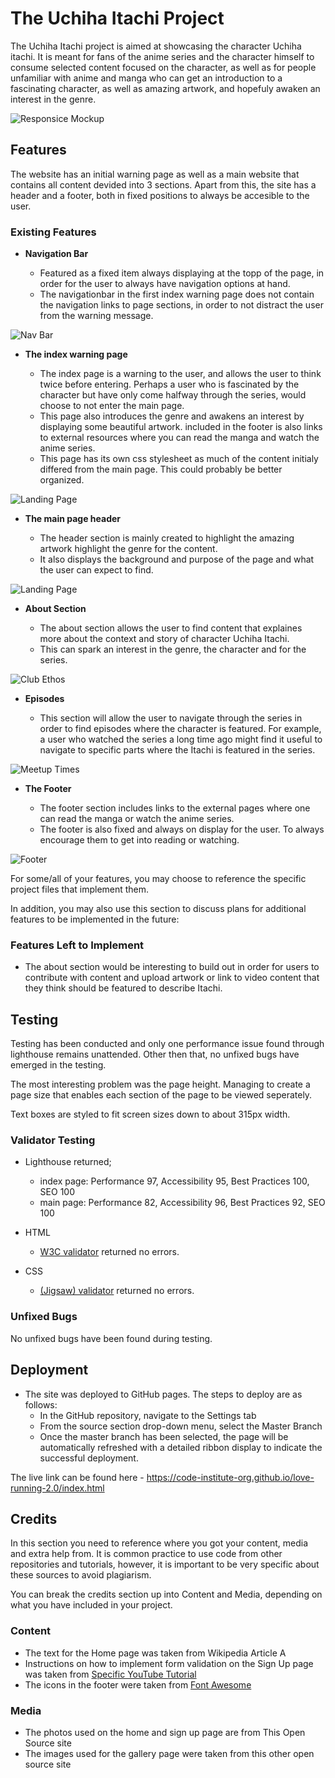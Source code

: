 # The Uchiha Itachi Project

The Uchiha Itachi project is aimed at showcasing the character Uchiha itachi. It is meant for fans of the anime series and the character himself to consume selected content focused on the character, as well as for people unfamiliar with anime and manga who can get an introduction to a fascinating character, as well as amazing artwork, and hopefuly awaken an interest in the genre.

![Responsice Mockup](#)

## Features 

The website has an initial warning page as well as a main website that contains all content devided into 3 sections.
Apart from this, the site has a header and a footer, both in fixed positions to always be accesible to the user.

### Existing Features

- __Navigation Bar__

  - Featured as a fixed item always displaying at the topp of the page, in order for the user to always have navigation options at hand.
  - The navigationbar in the first index warning page does not contain the navigation links to page sections, in order to not distract the user from the warning message. 

![Nav Bar](#)

- __The index warning page__

  - The index page is a warning to the user, and allows the user to think twice before entering. Perhaps a user who is fascinated by the character but have only come halfway through the series, would choose to not enter the main page. 
  - This page also introduces the genre and awakens an interest by displaying some beautiful artwork.
  included in the footer is also links to external resources where you can read the manga and watch the anime series.
  - This page has its own css stylesheet as much of the content initialy differed from the main page. This could probably be better organized.

![Landing Page](#)


- __The main page header__

  - The header section is mainly created to highlight the amazing artwork highlight the genre for the content.
  - It also displays the background and purpose of the page and what the user can expect to find. 

![Landing Page](#)

- __About Section__

  - The about section allows the user to find content that explaines more about the context and story of character Uchiha Itachi.  
  - This can spark an interest in the genre, the character and for the series.

![Club Ethos](#)

- __Episodes__

  - This section will allow the user to navigate through the series in order to find episodes where the character is featured. For example, a user who watched the series a long time ago might find it useful to navigate to specific parts where the Itachi is featured in the series. 

![Meetup Times](#)

- __The Footer__ 

  - The footer section includes links to the external pages where one can read the manga or watch the anime series. 
  - The footer is also fixed and always on display for the user. To always encourage them to get into reading or watching.

![Footer](#)

For some/all of your features, you may choose to reference the specific project files that implement them.

In addition, you may also use this section to discuss plans for additional features to be implemented in the future:

### Features Left to Implement

- The about section would be interesting to build out in order for users to contribute with content and upload artwork or link to video content that they think should be featured to describe Itachi.

## Testing 

Testing has been conducted and only one performance issue found through lighthouse remains unattended. Other then that, no unfixed bugs have emerged in the testing.

The most interesting problem was the page height. Managing to create a page size that enables each section of the page to be viewed seperately.

Text boxes are styled to fit screen sizes down to about 315px width.


### Validator Testing 

- Lighthouse returned;
  - index page: Performance 97, Accessibility 95, Best Practices 100, SEO 100
  - main page: Performance 82, Accessibility 96, Best Practices 92, SEO 100

- HTML
  - [W3C validator](https://validator.w3.org/nu/?doc=https%3A%2F%2Fjensbrauer.github.io%2Fichihaitachi%2F) returned no errors.
- CSS
  - [(Jigsaw) validator](https://jigsaw.w3.org/css-validator/validator?uri=https%3A%2F%2Fjensbrauer.github.io%2Fichihaitachi%2F&profile=css3svg&usermedium=all&warning=1&vextwarning=&lang=sv) returned no errors.

### Unfixed Bugs

No unfixed bugs have been found during testing.

## Deployment

- The site was deployed to GitHub pages. The steps to deploy are as follows: 
  - In the GitHub repository, navigate to the Settings tab 
  - From the source section drop-down menu, select the Master Branch
  - Once the master branch has been selected, the page will be automatically refreshed with a detailed ribbon display to indicate the successful deployment. 

The live link can be found here - https://code-institute-org.github.io/love-running-2.0/index.html 


## Credits 

In this section you need to reference where you got your content, media and extra help from. It is common practice to use code from other repositories and tutorials, however, it is important to be very specific about these sources to avoid plagiarism. 

You can break the credits section up into Content and Media, depending on what you have included in your project. 

### Content 

- The text for the Home page was taken from Wikipedia Article A
- Instructions on how to implement form validation on the Sign Up page was taken from [Specific YouTube Tutorial](https://www.youtube.com/)
- The icons in the footer were taken from [Font Awesome](https://fontawesome.com/)

### Media

- The photos used on the home and sign up page are from This Open Source site
- The images used for the gallery page were taken from this other open source site